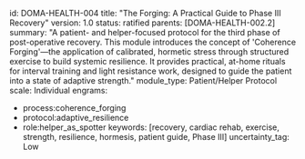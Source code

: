 id: DOMA-HEALTH-004
title: "The Forging: A Practical Guide to Phase III Recovery"
version: 1.0
status: ratified
parents: [DOMA-HEALTH-002.2]
summary: "A patient- and helper-focused protocol for the third phase of post-operative recovery. This module introduces the concept of 'Coherence Forging'—the application of calibrated, hormetic stress through structured exercise to build systemic resilience. It provides practical, at-home rituals for interval training and light resistance work, designed to guide the patient into a state of adaptive strength."
module_type: Patient/Helper Protocol
scale: Individual
engrams:
 - process:coherence_forging
 - protocol:adaptive_resilience
 - role:helper_as_spotter
keywords: [recovery, cardiac rehab, exercise, strength, resilience, hormesis, patient guide, Phase III]
uncertainty_tag: Low